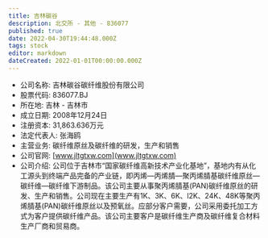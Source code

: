```yaml
---
title: 吉林碳谷
description: 北交所 - 其他 - 836077
published: true
date: 2022-04-30T19:44:48.000Z
tags: stock
editor: markdown
dateCreated: 2022-01-01T00:00:00.000Z
---
```


- 公司名称: 吉林碳谷碳纤维股份有限公司
- 股票代码: 836077.BJ
- 所在地: 吉林 - 吉林市
- 成立日期: 2008年12月24日
- 注册资本: 31,863.636万元
- 法定代表人: 张海鸥
- 主营业务: 碳纤维原丝及碳纤维的研发，生产和销售
- 公司官网: [www.jltgtxw.com](www.jltgtxw.com)
- 公司介绍: 公司位于吉林市“国家碳纤维高新技术产业化基地”，基地内有从化工源头到终端产品完备的产业链，即丙烯—丙烯腈—聚丙烯腈基碳纤维原丝—碳纤维—碳纤维下游制品。该公司主要从事聚丙烯腈基(PAN)碳纤维原丝的研发、生产和销售。公司现在主要生产有1K、3K、6K、l2K、24K、48K等聚丙烯腈基(PAN)碳纤维原丝以及预氧丝。应部分客户需要，公司采用委托加工方式为客户提供碳纤维产品。该公司主要客户是碳纤维生产商及碳纤维复合材料生产厂商和贸易商。


